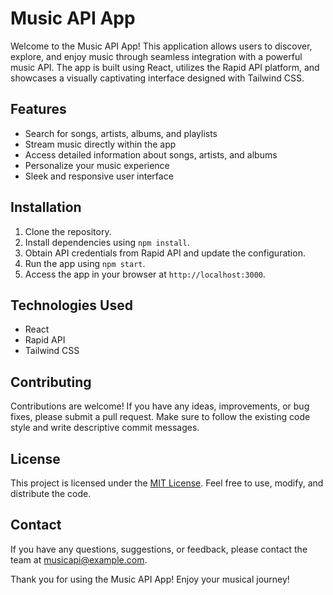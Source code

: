 # Music API App

Welcome to the Music API App! This application allows users to discover, explore, and enjoy music through seamless integration with a powerful music API. The app is built using React, utilizes the Rapid API platform, and showcases a visually captivating interface designed with Tailwind CSS.

## Features

- Search for songs, artists, albums, and playlists
- Stream music directly within the app
- Access detailed information about songs, artists, and albums
- Personalize your music experience
- Sleek and responsive user interface

## Installation

1. Clone the repository.
2. Install dependencies using `npm install`.
3. Obtain API credentials from Rapid API and update the configuration.
4. Run the app using `npm start`.
5. Access the app in your browser at `http://localhost:3000`.

## Technologies Used

- React
- Rapid API
- Tailwind CSS

## Contributing

Contributions are welcome! If you have any ideas, improvements, or bug fixes, please submit a pull request. Make sure to follow the existing code style and write descriptive commit messages.

## License

This project is licensed under the [MIT License](LICENSE). Feel free to use, modify, and distribute the code.

## Contact

If you have any questions, suggestions, or feedback, please contact the team at musicapi@example.com.

Thank you for using the Music API App! Enjoy your musical journey!
